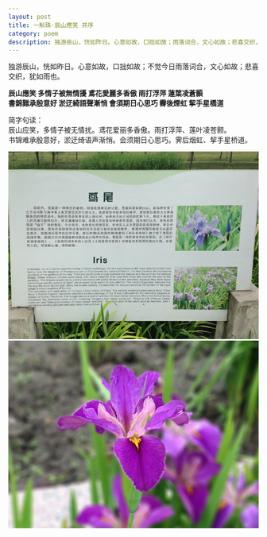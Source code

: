 ```yaml
---
layout: post
title: 一斛珠·辰山應笑 并序
category: poem
description: 独游辰山，恍如昨日。心意如故，口拙如故；雨落词合，文心如故；悲喜交织，犹如雨也。
---
```


独游辰山，恍如昨日。心意如故，口拙如故；不觉今日雨落词合，文心如故；悲喜交织，犹如雨也。  

**辰山應笑 多情子被無情擾 鳶花愛麗多香傲 雨打浮萍 蓮葉凌蒼顥  
書錦難承殷意好 淤迂綺語聲漸悄 會須期日心思巧 霽後煙虹 挈手星橋道**  
  

简字句读：  
辰山应笑，多情子被无情扰。鸢花爱丽多香傲。雨打浮萍、莲叶凌苍颢。  
书锦难承殷意好，淤迂绮语声渐悄。会须期日心思巧。霁后烟虹、挈手星桥道。  

![鸢尾介绍](/images/20150508/IMG_0186.jpg)
![鸢尾](/images/20150508/IMG_0180.jpg)
